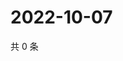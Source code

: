 # 2022-10-07

共 0 条

<!-- BEGIN WEIBO -->
<!-- 最后更新时间 Fri Oct 07 2022 16:08:39 GMT+0800 (China Standard Time) -->

<!-- END WEIBO -->
